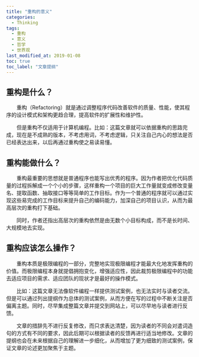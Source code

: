 ```yaml
---
title: "重构的意义"
categories:
  - Thinking
tags:
  - 重构
  - 意义
  - 哲学
  - 世界观
last_modified_at: 2019-01-08
toc: true
toc_label: "文章提纲"
---
```


## 重构是什么？
　　重构（Refactoring）就是通过调整程序代码改善软件的质量、性能，使其程序的设计模式和架构更趋合理，提高软件的扩展性和维护性。

　　但是重构不仅适用于计算机编程。比如：这篇文章就可以依据重构的思路完成，现在是不成熟的版本，不考虑用词，不考虑逻辑，只关注自己内心的想法是否已经表达出来，以后再通过重构使之易读易懂。

## 重构能做什么？
　　重构最重要的思想就是普通程序也能写出优秀的程序。因为作者把优化代码质量的过程拆解成一个个小的步骤，这样重构一个项目的巨大工作量就变成修改变量名、提取函数、抽取接口等等简单的工作目标。作为一个普通的程序就可以通过实现这些易完成的工作目标来提升自己的编码能力，加深自己的项目认识，从而为最高层次的重构打下基础。

　　同时，作者还指出高层次的重构依然是由无数个小目标构成，而不是长时间、大规模地去实现。

## 重构应该怎么操作？
　　重构本质是极限编程的一部分，完整地实现极限编程才能最大化地发挥重构的价值。而极限编程本身就提倡拥抱变化，增强适应性，因此裁剪极限编程中的功能去适应项目的需求、适应团队的现状才是最好的操作模式。

　　比如：这篇文章无法像软件编程一样提供测试案例，也无法实时与读者交流。但是可以通过列出提纲作为总体的测试案例，从而方便在写的过程中不断关注是否偏离主题。同时，尽早集成整篇文章并提交到网站上，可以尽早地与读者进行反馈。

　　文章的措辞先不进行反复修改，而只求表达清楚，因为读者的不同会对遣词造句的方式有不同的要求，因此后期可以根据读者的反馈再进行适当地修改。文章的提纲也会在未来根据自己的理解进一步细化，从而增加了更为细致的测试案例，保证文章的论述更加聚焦于主题。